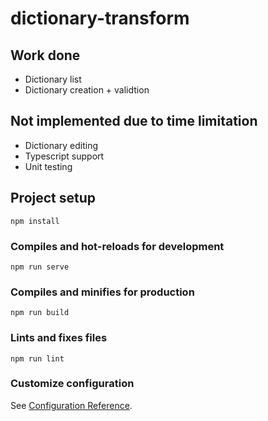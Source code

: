 # dictionary-transform

## Work done

- Dictionary list
- Dictionary creation + validtion

## Not implemented due to time limitation

- Dictionary editing
- Typescript support
- Unit testing

## Project setup

```
npm install
```

### Compiles and hot-reloads for development

```
npm run serve
```

### Compiles and minifies for production

```
npm run build
```

### Lints and fixes files

```
npm run lint
```

### Customize configuration

See [Configuration Reference](https://cli.vuejs.org/config/).
